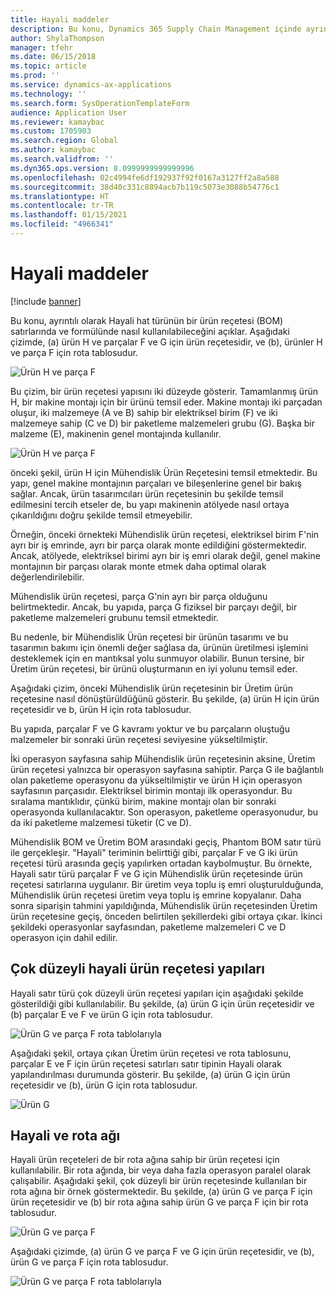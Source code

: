 ```yaml
---
title: Hayali maddeler
description: Bu konu, Dynamics 365 Supply Chain Management içinde ayrıntılı olarak Hayali hat türünün bir ürün reçetesi (BOM) satırlarında ve formülünde nasıl kullanılabileceğini açıklar.
author: ShylaThompson
manager: tfehr
ms.date: 06/15/2018
ms.topic: article
ms.prod: ''
ms.service: dynamics-ax-applications
ms.technology: ''
ms.search.form: SysOperationTemplateForm
audience: Application User
ms.reviewer: kamaybac
ms.custom: 1705903
ms.search.region: Global
ms.author: kamaybac
ms.search.validfrom: ''
ms.dyn365.ops.version: 8.0999999999999996
ms.openlocfilehash: 02c4994fe6df192937f92f0167a3127ff2a8a588
ms.sourcegitcommit: 38d40c331c8894acb7b119c5073e3088b54776c1
ms.translationtype: HT
ms.contentlocale: tr-TR
ms.lasthandoff: 01/15/2021
ms.locfileid: "4966341"
---
```

# <a name="phantom-items"></a>Hayali maddeler

[!include [banner](../includes/banner.md)]

Bu konu, ayrıntılı olarak Hayali hat türünün bir ürün reçetesi (BOM) satırlarında ve formülünde nasıl kullanılabileceğini açıklar. Aşağıdaki çizimde, (a) ürün H ve parçalar F ve G için ürün reçetesidir, ve (b), ürünler H ve parça F için rota tablosudur.

![Ürün H ve parça F](media/product-H-part-F.png)


Bu çizim, bir ürün reçetesi yapısını iki düzeyde gösterir. Tamamlanmış ürün H, bir makine montajı için bir ürünü temsil eder. Makine montajı iki parçadan oluşur, iki malzemeye (A ve B) sahip bir elektriksel birim (F) ve iki malzemeye sahip (C ve D) bir paketleme malzemeleri grubu (G). Başka bir malzeme (E), makinenin genel montajında kullanılır.

![Ürün H ve parça F](media/product-H-part-B.png)

önceki şekil, ürün H için Mühendislik Ürün Reçetesini temsil etmektedir. Bu yapı, genel makine montajının parçaları ve bileşenlerine genel bir bakış sağlar. Ancak, ürün tasarımcıları ürün reçetesinin bu şekilde temsil edilmesini tercih etseler de, bu yapı makinenin atölyede nasıl ortaya çıkarıldığını doğru şekilde temsil etmeyebilir. 

Örneğin, önceki örnekteki Mühendislik ürün reçetesi, elektriksel birim F'nin ayrı bir iş emrinde, ayrı bir parça olarak monte edildiğini göstermektedir. Ancak, atölyede, elektriksel birimi ayrı bir iş emri olarak değil, genel makine montajının bir parçası olarak monte etmek daha optimal olarak değerlendirilebilir.

Mühendislik ürün reçetesi, parça G'nin ayrı bir parça olduğunu belirtmektedir. Ancak, bu yapıda, parça G fiziksel bir parçayı değil, bir paketleme malzemeleri grubunu temsil etmektedir. 

Bu nedenle, bir Mühendislik Ürün reçetesi bir ürünün tasarımı ve bu tasarımın bakımı için önemli değer sağlasa da, ürünün üretilmesi işlemini desteklemek için en mantıksal yolu sunmuyor olabilir. Bunun tersine, bir Üretim ürün reçetesi, bir ürünü oluşturmanın en iyi yolunu temsil eder.

Aşağıdaki çizim, önceki Mühendislik ürün reçetesinin bir Üretim ürün reçetesine nasıl dönüştürüldüğünü gösterir. Bu şekilde, (a) ürün H için ürün reçetesidir ve b, ürün H için rota tablosudur.

Bu yapıda, parçalar F ve G kavramı yoktur ve bu parçaların oluştuğu malzemeler bir sonraki ürün reçetesi seviyesine yükseltilmiştir. 

İki operasyon sayfasına sahip Mühendislik ürün reçetesinin aksine, Üretim ürün reçetesi yalnızca bir operasyon sayfasına sahiptir. Parça G ile bağlantılı olan paketleme operasyonu da yükseltilmiştir ve ürün H için operasyon sayfasının parçasıdır. Elektriksel birimin montajı ilk operasyondur. Bu sıralama mantıklıdır, çünkü birim, makine montajı olan bir sonraki operasyonda kullanılacaktır. Son operasyon, paketleme operasyonudur, bu da iki paketleme malzemesi tüketir (C ve D).

Mühendislik BOM ve Üretim BOM arasındaki geçiş, Phantom BOM satır türü ile gerçekleşir. "Hayali" teriminin belirttiği gibi, parçalar F ve G iki ürün reçetesi türü arasında geçiş yapılırken ortadan kaybolmuştur. Bu örnekte, Hayali satır türü parçalar F ve G için Mühendislik ürün reçetesinde ürün reçetesi satırlarına uygulanır. Bir üretim veya toplu iş emri oluşturulduğunda, Mühendislik ürün reçetesi üretim veya toplu iş emrine kopyalanır. Daha sonra siparişin tahmini yapıldığında, Mühendislik ürün reçetesinden Üretim ürün reçetesine geçiş, önceden belirtilen şekillerdeki gibi ortaya çıkar. İkinci şekildeki operasyonlar sayfasından, paketleme malzemeleri C ve D operasyon için dahil edilir. 

## <a name="multilevel-phantom-bom-structures"></a>Çok düzeyli hayali ürün reçetesi yapıları
Hayali satır türü çok düzeyli ürün reçetesi yapıları için aşağıdaki şekilde gösterildiği gibi kullanılabilir. Bu şekilde, (a) ürün G için ürün reçetesidir ve (b) parçalar E ve F ve ürün G için rota tablosudur. 

![Ürün G ve parça F rota tablolarıyla](media/product-G-route-sheet-G.png)


Aşağıdaki şekil, ortaya çıkan Üretim ürün reçetesi ve rota tablosunu, parçalar E ve F için ürün reçetesi satırları satır tipinin Hayali olarak yapılandırılması durumunda gösterir. Bu şekilde, (a) ürün G için ürün reçetesidir ve (b), ürün G için rota tablosudur.

![Ürün G](media/product-G.png)


## <a name="phantom-and-route-network"></a>Hayali ve rota ağı
Hayali ürün reçeteleri de bir rota ağına sahip bir ürün reçetesi için kullanılabilir. Bir rota ağında, bir veya daha fazla operasyon paralel olarak çalışabilir. Aşağıdaki şekil, çok düzeyli bir ürün reçetesinde kullanılan bir rota ağına bir örnek göstermektedir. Bu şekilde, (a) ürün G ve parça F için ürün reçetesidir ve (b) bir rota ağına sahip ürün G ve parça F için bir rota tablosudur.

![Ürün G ve parça F](media/product-G-part-F.png)


Aşağıdaki çizimde, (a) ürün G ve parça F ve G için ürün reçetesidir, ve (b), ürün G ve parça F için rota tablosudur.

![Ürün G ve parça F rota tablolarıyla](media/product-G-part-F-with-route-sheet.png)

